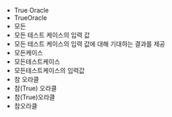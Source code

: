 ﻿- True Oracle
- TrueOracle
- 모든
- 모든 테스트 케이스의 입력 값
- 모든 테스트 케이스의 입력 값에 대해 기대하는 결과를 제공
- 모든케이스
- 모든테스트케이스
- 모든테스트케이스의 입력값
- 참 오라클
- 참(True) 오라클
- 참(True)오라클
- 참오라클
